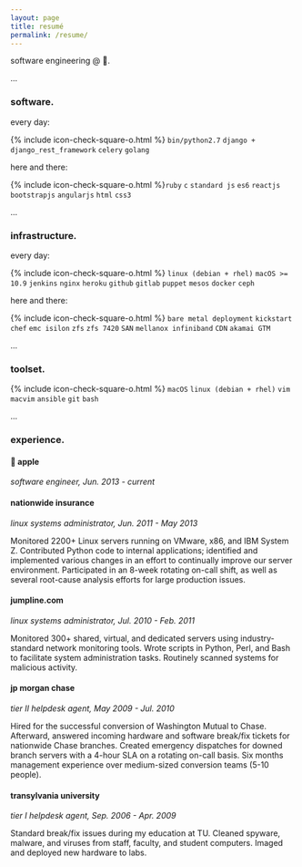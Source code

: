 ```yaml
---
layout: page
title: resumé
permalink: /resume/
---
```


software engineering @ .

...

### **software.**

every day:

{% include icon-check-square-o.html %} `bin/python2.7`
 `django + django_rest_framework`
 `celery`
 `golang`

here and there:

{% include icon-check-square-o.html %}`ruby`  `c` `standard js` `es6` `reactjs` `bootstrapjs` `angularjs` `html` `css3`

...

### **infrastructure.**

every day:

{% include icon-check-square-o.html %} `linux (debian + rhel)`
 `macOS >= 10.9`
 `jenkins`
 `nginx`
 `heroku`
 `github`
 `gitlab`
 `puppet`
 `mesos` 
 `docker`
 `ceph`

here and there:

{% include icon-check-square-o.html %} `bare metal deployment`
`kickstart` `chef` `emc isilon` `zfs` `zfs 7420` `SAN` `mellanox infiniband` `CDN` `akamai GTM`

...

### **toolset.**

{% include icon-check-square-o.html %} `macOS` `linux (debian + rhel)` `vim` `macvim` `ansible` `git` `bash`

...

### **experience.**

####  **apple**

_software engineer, Jun. 2013 - current_

#### **nationwide insurance**

_linux systems administrator, Jun. 2011 - May 2013_

Monitored 2200+ Linux servers running on VMware, x86, and IBM System Z. Contributed Python code to internal applications; identified and implemented various changes in an effort to continually improve our server environment. Participated in an 8-week rotating on-call shift, as well as several root-cause analysis efforts for large production issues.

#### **jumpline.com**

_linux systems administrator, Jul. 2010 - Feb. 2011_

Monitored 300+ shared, virtual, and dedicated servers using industry-standard network monitoring tools. Wrote scripts in Python, Perl, and Bash to facilitate system administration tasks. Routinely scanned systems for malicious activity.

#### **jp morgan chase**

_tier II helpdesk agent, May 2009 - Jul. 2010_

Hired for the successful conversion of Washington Mutual to Chase.  Afterward, answered incoming hardware and software break/fix tickets for nationwide Chase branches.  Created emergency dispatches for downed branch servers with a 4-hour SLA on a rotating on-call basis.  Six months management experience over medium-sized conversion teams (5-10 people).

#### **transylvania university**

_tier I helpdesk agent, Sep. 2006 - Apr. 2009_

Standard break/fix issues during my education at TU. Cleaned spyware, malware, and viruses from staff, faculty, and student computers. Imaged and deployed new hardware to labs.
